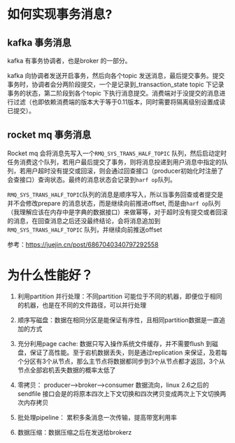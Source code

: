 # 如何实现事务消息?

## kafka 事务消息

kafka 有事务协调者，也是broker 的一部分。

kafka 向协调者发送开启事务，然后向各个topic 发送消息，最后提交事务。提交事务时，协调者会分两阶段提交，一个是记录到_transaction_state topic 下记录事务的状态，第二阶段到各个topic 下执行消息提交。消费端对于没提交的消息进行过滤（也即依赖消费端的版本大于等于0.11版本，同时需要将隔离级别设置成读已提交）。 

## rocket mq 事务消息

Rocket mq 会将消息先写入一个`RMQ_SYS_TRANS_HALF_TOPIC` 队列，然后启动定时任务消费这个队列，若用户最后提交了事务，则将消息投递到用户消息中指定的队列，若用户超时没有提交或回滚，则会通过回查接口（producer初始化时注册了会查接口）查询状态。最终的消息状态会记录到`harf op`队列。

`RMQ_SYS_TRANS_HALF_TOPIC`队列的消息是顺序写入，所以当事务回查或者提交是并不会修改prepare 的消息状态，而是继续向前推进offset, 而是由`harf op`队列（我理解应该在内存中是字典的数据接口）来做幂等，对于超时没有提交或者回滚的消息，在回查消息之后还没最终结论，会将消息追加到`RMQ_SYS_TRANS_HALF_TOPIC` 队列，并继续向前推送offset



参考：https://juejin.cn/post/6867040340797292558



# 为什么性能好？

1. 利用partition 并行处理：不同partition 可能位于不同的机器，即便位于相同的机器，也是在不同的文件路径，可以并行处理
2. 顺序写磁盘：数据在相同分区是能保证有序性，且相同partition数据是一直追加的方式
3. 充分利用page cache: 数据只写入操作系统文件缓存，并不需要flush 到磁盘，保证了高性能。至于宕机数据丢失，则是通过replication 来保证，及若每个分区有3个从节点，那么主节点将数据都同步到3个从节点都才返回，3个从节点全部宕机丢失数据的概率太低了
4. 零拷贝： producer-->broker-->consumer 数据流向，linux 2.6之后的sendfile 接口会是的将原本四次上下文切换和四次拷贝变成两次上下文切换两次内存拷贝

5. 批处理pipeline： 累积多条消息一次传输，提高带宽利用率
6. 数据压缩：数据压缩之后在发送给brokerz